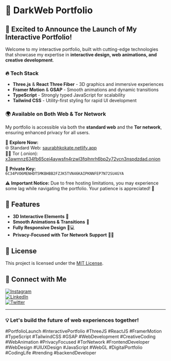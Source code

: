 # 🚀 DarkWeb Portfolio

## 🌟 Excited to Announce the Launch of My Interactive Portfolio!

Welcome to my interactive portfolio, built with cutting-edge technologies that showcase my expertise in **interactive design, web animations, and creative development**.

### 🔥 Tech Stack
- **Three.js** & **React Three Fiber** - 3D graphics and immersive experiences
- **Framer Motion** & **GSAP** - Smooth animations and dynamic transitions
- **TypeScript** - Strongly typed JavaScript for scalability
- **Tailwind CSS** - Utility-first styling for rapid UI development

### 🌍 Available on Both Web & Tor Network
My portfolio is accessible via both the **standard web** and the **Tor network**, ensuring enhanced privacy for all users.

🔗 **Explore Now:**  
🌐 Standard Web: [saurabhkokate.netlify.app](https://saurabhkokate.netlify.app/)  
🕵️‍♂️ Tor (.onion): [x3awmnz634fb65cei4aywsfn4rzwl3fqihnrh6bp2y72vcn3nspdzdad.onion](https://x3awmnz634fb65cei4aywsfn4rzwl3fqihnrh6bp2y72vcn3nspdzdad.onion/)

🔑 **Private Key:**  
`6C34PVO6MENHDT5MKBHBB2FZJK5TVN46KAIPKNNFEP7N72SU4GYA`

⚠ **Important Notice:** Due to free hosting limitations, you may experience some lag while navigating the portfolio. Your patience is appreciated! 🙌

## 📌 Features
- **3D Interactive Elements** 🎨
- **Smooth Animations & Transitions** 🎥
- **Fully Responsive Design** 📱💻
- **Privacy-Focused with Tor Network Support** 🕵️‍♂️

## 📜 License
This project is licensed under the [MIT License](LICENSE).

## 🤝 Connect with Me
[![Instagram](https://img.shields.io/badge/Instagram-%23E4405F.svg?&style=for-the-badge&logo=instagram&logoColor=white)](https://www.instagram.com/0day.xploit_101)  
[![LinkedIn](https://img.shields.io/badge/LinkedIn-%230077B5.svg?&style=for-the-badge&logo=linkedin&logoColor=white)](https://www.linkedin.com/in/saurabh-kokate-b839b921a)  
[![Twitter](https://img.shields.io/badge/Twitter-%231DA1F2.svg?&style=for-the-badge&logo=twitter&logoColor=white)](https://x.com/SaurabhKokate20)  

---
### 💡 Let's build the future of web experiences together!

#PortfolioLaunch #InteractivePortfolio #ThreeJS #ReactJS #FramerMotion #TypeScript #TailwindCSS #GSAP #WebDevelopment #CreativeCoding #WebAnimation #PrivacyFocused #TorNetwork #FrontendDeveloper #WebDesign #UIUXDesign #JavaScript #WebGL #DigitalPortfolio #CodingLife #trending #backendDeveloper
